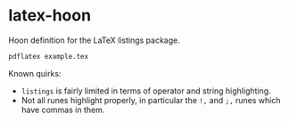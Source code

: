 # latex-hoon

Hoon definition for the LaTeX listings package.

```sh
pdflatex example.tex
```

Known quirks:

- `listings` is fairly limited in terms of operator and string highlighting.
- Not all runes highlight properly, in particular the `!,` and `;,` runes which have commas in them.
